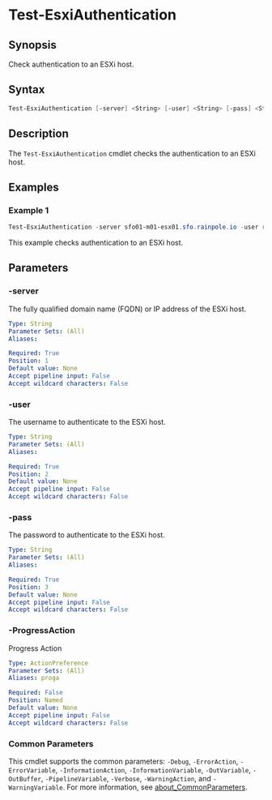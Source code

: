 # Test-EsxiAuthentication

## Synopsis

Check authentication to an ESXi host.

## Syntax

```powershell
Test-EsxiAuthentication [-server] <String> [-user] <String> [-pass] <String> [-ProgressAction <ActionPreference>] [<CommonParameters>]
```

## Description

The `Test-EsxiAuthentication` cmdlet checks the authentication to an ESXi host.

## Examples

### Example 1

```powershell
Test-EsxiAuthentication -server sfo01-m01-esx01.sfo.rainpole.io -user root -pass VMware1!
```

This example checks authentication to an ESXi host.

## Parameters

### -server

The fully qualified domain name (FQDN) or IP address of the ESXi host.

```yaml
Type: String
Parameter Sets: (All)
Aliases:

Required: True
Position: 1
Default value: None
Accept pipeline input: False
Accept wildcard characters: False
```

### -user

The username to authenticate to the ESXi host.

```yaml
Type: String
Parameter Sets: (All)
Aliases:

Required: True
Position: 2
Default value: None
Accept pipeline input: False
Accept wildcard characters: False
```

### -pass

The password to authenticate to the ESXi host.

```yaml
Type: String
Parameter Sets: (All)
Aliases:

Required: True
Position: 3
Default value: None
Accept pipeline input: False
Accept wildcard characters: False
```

### -ProgressAction

Progress Action

```yaml
Type: ActionPreference
Parameter Sets: (All)
Aliases: proga

Required: False
Position: Named
Default value: None
Accept pipeline input: False
Accept wildcard characters: False
```

### Common Parameters

This cmdlet supports the common parameters: `-Debug`, `-ErrorAction`, `-ErrorVariable`, `-InformationAction`, `-InformationVariable`, `-OutVariable`, `-OutBuffer`, `-PipelineVariable`, `-Verbose`, `-WarningAction`, and `-WarningVariable`. For more information, see [about_CommonParameters](http://go.microsoft.com/fwlink/?LinkID=113216).
